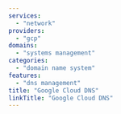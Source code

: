 ```yaml
---
services:
  - "network"
providers:
  - "gcp"
domains:
  - "systems management"
categories:
  - "domain name system"
features:
  - "dns management"
title: "Google Cloud DNS"
linkTitle: "Google Cloud DNS"
---
```

